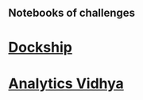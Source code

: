 ## Notebooks of challenges

# <a href='https://dockship.io/'>Dockship</a>
# <a href='https://datahack.analyticsvidhya.com/contest/all/'>Analytics Vidhya</a>
